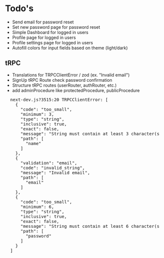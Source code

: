 # Todo's

- Send email for password reset
- Set new password page for password reset
- Simple Dashboard for logged in users
- Profile page for logged in users
- Profile settings page for logged in users
- Autofill colors for input fields based on theme (light/dark)

## tRPC

- Translations for TRPCClientError / zod (ex. "Invalid email")
- SignUp tRPC Route check password confirmation
- Structure tRPC routes (userRouter, authRouter, etc.)
- add adminProcedure like protectedProcedure, publicProcedure

<pre>
  next-dev.js?3515:20 TRPCClientError: [
    {
      "code": "too_small",
      "minimum": 3,
      "type": "string",
      "inclusive": true,
      "exact": false,
      "message": "String must contain at least 3 character(s)",
      "path": [
        "name"
      ]
    },
    {
      "validation": "email",
      "code": "invalid_string",
      "message": "Invalid email",
      "path": [
        "email"
      ]
    },
    {
      "code": "too_small",
      "minimum": 6,
      "type": "string",
      "inclusive": true,
      "exact": false,
      "message": "String must contain at least 6 character(s)",
      "path": [
        "password"
      ]
    }
  ]
  </pre>
